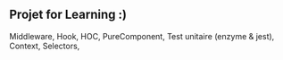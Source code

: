 ## Projet for Learning :)

Middleware, Hook, HOC, PureComponent, Test unitaire (enzyme & jest), Context, Selectors,